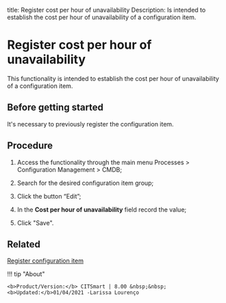 title: Register cost per hour of unavailability
Description: Is intended to establish the cost per hour of unavailability of a configuration item.
# Register cost per hour of unavailability

This functionality is intended to establish the cost per hour of unavailability of a configuration item.

Before getting started
--------------------------

It's necessary to previously register the configuration item.

Procedure
-------------

1.  Access the functionality through the main menu Processes \> Configuration
    Management \> CMDB;

2.  Search for the desired configuration item group;

3.  Click the button “Edit”;

4.  In the **Cost per hour of unavailability** field record the value;

5.  Click "Save".

Related
-----------

[Register configuration item](/en-us/citsmart-platform-8/processes/configuration/use/register-CI.html)

!!! tip "About"

    <b>Product/Version:</b> CITSmart | 8.00 &nbsp;&nbsp;
    <b>Updated:</b>01/04/2021 -Larissa Lourenço

